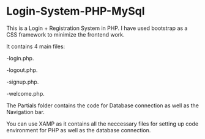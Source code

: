 # Login-System-PHP-MySql
This is a Login + Registration System in PHP. I have used bootstrap as a CSS framework to minimize the frontend work.

It contains 4 main files:

-login.php.

-logout.php.

-signup.php.

-welcome.php.

The Partials folder contains the code for Database connection as well as the Navigation bar.

You can use XAMP as it contains all the neccessary files for setting up code environment for PHP as well as the database connection.


